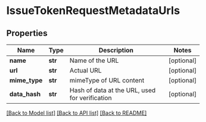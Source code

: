 # IssueTokenRequestMetadataUrls

## Properties
Name | Type | Description | Notes
------------ | ------------- | ------------- | -------------
**name** | **str** | Name of the URL | [optional] 
**url** | **str** | Actual URL | [optional] 
**mime_type** | **str** | mimeType of URL content | [optional] 
**data_hash** | **str** | Hash of data at the URL, used for verification | [optional] 

[[Back to Model list]](../README.md#documentation-for-models) [[Back to API list]](../README.md#documentation-for-api-endpoints) [[Back to README]](../README.md)



